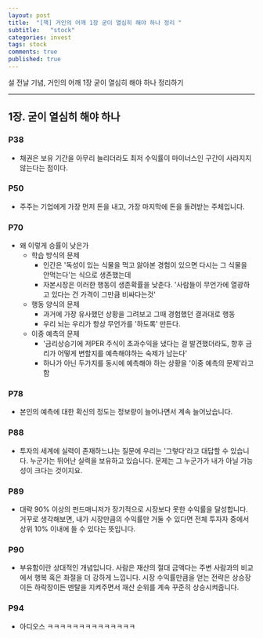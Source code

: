 ```yaml
---
layout: post
title:  "[책] 거인의 어깨 1장 굳이 열심히 해야 하나 정리 "
subtitle:   "stock"
categories: invest
tags: stock
comments: true
published: true
---
```


설 전날 기념, 거인의 어깨 1장 굳이 열심히 해야 하나 정리하기

---
  
## 1장. 굳이 열심히 해야 하나
  
### P38
- 채권은 보유 기간을 아무리 늘리더라도 최저 수익률이 마이너스인 구간이 사라지지 않는다는 점이다.
  
### P50
- 주주는 기업에게 가장 먼저 돈을 내고, 가장 마지막에 돈을 돌려받는 주체입니다.
  
### P70
- 왜 이렇게 승률이 낮은가
    - 학습 방식의 문제
        - 인간은 '독성이 있는 식물을 먹고 앓아본 경험이 있으면 다시는 그 식물을 안먹는다'는 식으로 생존했는데
        - 자본시장은 이러한 행동이 생존확률을 낮춘다. '사람들이 무언가에 열광하고 있다는 건 가격이 그만큼 비싸다는것'
    - 행동 양식의 문제
        - 과거에 가장 유사했던 상황을 그려보고 그때 경험했던 결과대로 행동
        - 우리 뇌는 우리가 항상 무언가를 '하도록' 만든다.
    - 이중 예측의 문제
        - '금리상승기에 저PER 주식이 초과수익을 냈다는 걸 발견했더라도, 향후 금리가 어떻게 변할지를 예측해야하는 숙제가 남는다'
        - 하나가 아닌 두가지를 동시에 예측해야 하는 상황을 '이중 예측의 문제'라고 함
  
### P78
- 본인의 예측에 대한 확신의 정도는 정보량이 늘어나면서 계속 늘어났습니다.
  
### P88
- 투자의 세계에 실력이 존재하느냐는 질문에 우리는 '그렇다'라고 대답할 수 있습니다. 누군가는 뛰어난 실력을 보유하고 있습니다. 문제는 그 누군가가 내가 아닐 가능성이 크다는 것이지요.
  
### P89
- 대략 90% 이상의 펀드매니저가 장기적으로 시장보다 못한 수익률을 달성합니다. 거꾸로 생각해보면, 내가 시장만큼의 수익률만 거둘 수 있다면 전체 투자자 중에서 상위 10% 이내에 들 수 있다는 뜻입니다.
  
### P90
- 부유함이란 상대적인 개념입니다. 사람은 재산의 절대 금액다는 주변 사람과의 비교에서 행복 혹은 좌절을 더 강하게 느낍니다. 시장 수익률만큼을 얻는 전략은 상승장이든 하락장이든 멘탈을 지켜주면서 재산 순위를 계속 꾸준히 상승시켜줍니다.
  
### P94
- 아디오스 ㅋㅋㅋㅋㅋㅋㅋㅋㅋㅋㅋㅋㅋㅋ